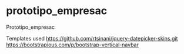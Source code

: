 # prototipo_empresac
Prototipo_empresac






Templates used
https://github.com/rtsinani/jquery-datepicker-skins.git
https://bootstrapious.com/p/bootstrap-vertical-navbar
